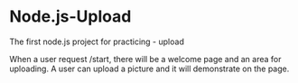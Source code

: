 # Node.js-Upload
The first node.js project for practicing - upload

When a user request /start, there will be a welcome page and an area for uploading.
A user can upload a picture and it will demonstrate on the page.
